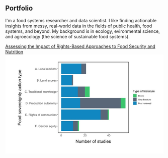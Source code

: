 ## Portfolio

I'm a food systems researcher and data scientist.  I like finding actionable insights from messy, real-world data in the fields of public health, food systems, and beyond.  My background is in ecology,  evironmental science, and agroecology (the science of sustainable food systems).

[Assessing the Impact of Rights-Based Approaches to Food Security and Nutrition](/projects/rights_and_food_security_)
<img src="images/rights_thumbnail.jpg?raw=true"/>